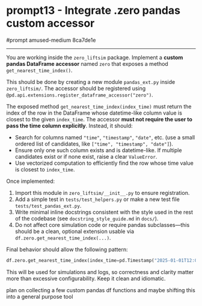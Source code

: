 # prompt13 - Integrate .zero pandas custom accessor

#prompt
amused-medium 8ca7de1e

***


You are working inside the `zero_liftsim` package. Implement a **custom pandas DataFrame accessor** named `zero` that exposes a method `get_nearest_time_index()`.

This should be done by creating a new module `pandas_ext.py` inside `zero_liftsim/`. The accessor should be registered using `@pd.api.extensions.register_dataframe_accessor("zero")`.

The exposed method `get_nearest_time_index(index_time)` must return the index of the row in the DataFrame whose datetime-like column value is closest to the given `index_time`. The accessor **must not require the user to pass the time column explicitly**. Instead, it should:

* Search for columns named `"time"`, `"timestamp"`, `"date"`, etc. (use a small ordered list of candidates, like `["time", "timestamp", "date"]`).
* Ensure only one such column exists and is datetime-like. If multiple candidates exist or if none exist, raise a clear `ValueError`.
* Use vectorized computation to efficiently find the row whose time value is closest to `index_time`.

Once implemented:

1. Import this module in `zero_liftsim/__init__.py` to ensure registration.
2. Add a simple test in `tests/test_helpers.py` or make a new test file `tests/test_pandas_ext.py`.
3. Write minimal inline docstrings consistent with the style used in the rest of the codebase (see `docstring_style_guide.md` in `docs/`).
4. Do not affect core simulation code or require pandas subclasses—this should be a clean, optional extension usable via `df.zero.get_nearest_time_index(...)`.

Final behavior should allow the following pattern:

```python
df.zero.get_nearest_time_index(index_time=pd.Timestamp("2025-01-01T12:00:00"))
```

This will be used for simulations and logs, so correctness and clarity matter more than excessive configurability. Keep it clean and idiomatic.


plan on collecting a few custom pandas df functions and maybe shifting this into a general purpose tool 
